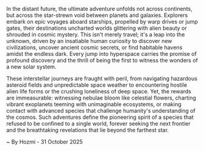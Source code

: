 
In the distant future, the ultimate adventure unfolds not across continents, but across the star-strewn void between planets and galaxies. Explorers embark on epic voyages aboard starships, propelled by warp drives or jump gates, their destinations uncharted worlds glittering with alien beauty or shrouded in cosmic mystery. This isn't merely travel; it's a leap into the unknown, driven by an insatiable human curiosity to discover new civilizations, uncover ancient cosmic secrets, or find habitable havens amidst the endless dark. Every jump into hyperspace carries the promise of profound discovery and the thrill of being the first to witness the wonders of a new solar system.

These interstellar journeys are fraught with peril, from navigating hazardous asteroid fields and unpredictable space weather to encountering hostile alien life forms or the crushing loneliness of deep space. Yet, the rewards are immeasurable: witnessing nebulae bloom like celestial flowers, charting vibrant exoplanets teeming with unimaginable ecosystems, or making contact with advanced species that challenge humanity's understanding of the cosmos. Such adventures define the pioneering spirit of a species that refused to be confined to a single world, forever seeking the next frontier and the breathtaking revelations that lie beyond the farthest star.

~ By Hozmi - 31 October 2025
